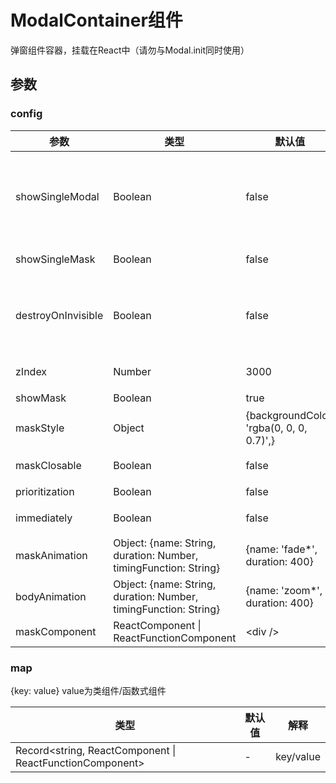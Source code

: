 # ModalContainer组件

弹窗组件容器，挂载在React中（请勿与Modal.init同时使用）

## 参数

### config

| 参数 | 类型 | 默认值 | 解释 |
| --- | --- | --- | --- |
| showSingleModal | Boolean | false | 单实例模式：每次仅显示最上层蒙层，其他蒙层隐藏或销毁（通过 destroyOnInvisible 控制） |
| showSingleMask | Boolean | false | 控制单例模式下蒙层是否独立 |
| destroyOnInvisible | Boolean | false | 单例模式下不可见时销毁 React 组件（不销毁弹窗实例，可见时重新挂载组件） |
| zIndex | Number | 3000 | 全局 zIndex/弹窗容器zIndex |
| showMask | Boolean | true | 全局蒙层开关 |
| maskStyle | Object | {backgroundColor: 'rgba(0, 0, 0, 0.7)',} | 全局蒙层 CSS 样式 |
| maskClosable | Boolean | false | 全局点击蒙层可关闭开关 |
| prioritization | Boolean | false | 弹窗优先级控制 |
| immediately | Boolean | false | 关闭弹窗动画，直接打开/关闭弹窗 |
| maskAnimation | Object: {name: String, duration: Number, timingFunction: String} | {name: 'fade*', duration: 400} | 弹窗蒙层动画属性 |
| bodyAnimation | Object: {name: String, duration: Number, timingFunction: String} | {name: 'zoom*', duration: 400} | 弹窗主体动画属性 |
| maskComponent | ReactComponent \| ReactFunctionComponent | \<div /> | 弹窗蒙层组件 |

### map

{key: value} value为类组件/函数式组件

| 类型 | 默认值 | 解释 |
| --- | --- | --- |
| Record<string, ReactComponent \| ReactFunctionComponent> | - | key/value |

